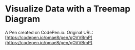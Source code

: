 # Visualize Data with a Treemap Diagram

A Pen created on CodePen.io. Original URL: [https://codepen.io/pmae8/pen/gOVVBmP](https://codepen.io/pmae8/pen/gOVVBmP).


